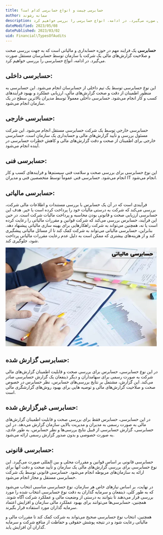 ```yaml
---
title: حسابرسی چیست و انواع حسابرسی کدام است؟
author: سمانه رشوند  
description: حسابرسی یک فرایند مهم در حوزه حسابداری و مالیاتی است که به جهت بررسی صحت و صلاحیت گزارش‌های مالی یک شرکت یا سازمان توسط حسابرسان مستقل صورت می‌گیرد. در ادامه، انواع حسابرسی را بررسی خواهیم کرد.
dateModified: 2023/05/08
datePublished: 2023/03/02
uid: Financial\TypesOfAudits
---
```


 **حسابرسی** یک فرایند مهم در حوزه حسابداری و مالیاتی است که به جهت بررسی صحت و صلاحیت گزارش‌های مالی یک شرکت یا سازمان توسط حسابرسان مستقل صورت می‌گیرد. در ادامه، انواع حسابرسی را بررسی خواهیم کرد.

## حسابرسی داخلی:
این نوع حسابرسی توسط یک تیم داخلی از حسابرسان انجام می‌شود. این حسابرسی به منظور اطمینان از دقت و صحت گزارش‌های مالی، ارزیابی عملکرد و بهبود فرایندهای کسب و کار انجام می‌شود. حسابرسی داخلی معمولاً توسط مدیران بالاترین سطح در یک سازمان انجام می‌شود.

## حسابرسی خارجی:
حسابرسی خارجی توسط یک شرکت حسابرسی مستقل انجام می‌شود. این شرکت مسئول بررسی و تأیید گزارش‌های مالی و حسابداری یک سازمان است. حسابرسی خارجی برای اطمینان از صحت و دقت گزارش‌های مالی و کاهش خطرات حسابرسی در آینده انجام می‌شود.

## حسابرسی فنی:
این نوع حسابرسی برای بررسی صحت و سلامت فنی سیستم‌ها و فرایندهای کسب و کار انجام می‌شود. حسابرسی فنی عموماً توسط متخصصین فنی و مدیران IT انجام می‌شود.

## حسابرسی مالیاتی:
فرآیندی است که در آن یک حسابرس با بررسی مستندات و اطلاعات مالی شرکت، بررسی می‌کند که شرکت به درستی مالیات خود را پرداخت کرده است یا خیر. هدف این حسابرسی ارزیابی صحت و قانونی بودن محاسبه و پرداخت مالیات شرکت است. در حین این فرآیند، حسابرس بررسی می‌کند که شرکت قوانین و مقررات مالیاتی را رعایت کرده است یا نه، همچنین می‌تواند به شرکت راهکارهایی برای بهینه سازی مالیاتی پیشنهاد دهد. بنابراین، حسابرسی مالیاتی می‌تواند به شرکت کمک کند تا از مسائل مالیاتی پیشگیری کند و از هزینه‌های بیشتری که ممکن است به دلیل عدم رعایت مقررات مالیاتی پرداخت شود، جلوگیری کند.

![حسابرسی مالیاتی](./Images/TaxAudit.webp)

## حسابرسی گزارش شده:
در این نوع حسابرسی، حسابرس برای بررسی صحت و قابلیت اطمینان گزارش‌های مالی شرکت به صورت رسمی برای سهامداران و دیگر ذینفعان یک گزارش حسابرسی صادر می‌کند. این گزارش، مشتمل بر نتایج بررسی‌های حسابرس، نظر حسابرس در خصوص صحت و صلاحیت گزارش‌های مالی و توصیه هایی برای بهبود روش‌های گزارشگری مالی است.

## حسابرسی غیرگزارش شده:
در این حسابرسی، حسابرس فقط برای بررسی صحت و قابلیت اطمینان گزارش‌های مالی به صورت رسمی به مدیران و مدیریت بالایی سازمان گزارش می‌دهد. در این حسابرسی، گزارش حسابرسی از قبیل نتایج بررسی‌ها و نظر حسابرس، به طور عادی، به صورت خصوصی و بدون صدور گزارش رسمی ارائه می‌شود.

## حسابرسی قانونی:
حسابرسی قانونی بر اساس قوانین و مقررات محلی و بین المللی صورت می‌گیرد. این نوع حسابرسی برای بررسی گزارش‌های مالی یک سازمان و تأیید صحت و دقت آنها برای ارائه به سازمان‌های مربوطه انجام می‌شود. حسابرسی قانونی توسط یک شرکت حسابرسی مستقل و مجاز انجام می‌شود.


در نهایت، بر اساس نیازهای خاص هر سازمان، نوع حسابرسی مناسبی انتخاب می‌شود که به طور کلی، ذینفعان و سرمایه گذاران به دقت نوع حسابرسی انتخاب شده را مورد بررسی قرار می‌دهند تا بتوانند به درستی از وضعیت مالی و عملکرد شرکت آگاه شوند. همچنین، حسابرسی‌ها می‌توانند برای بهبود عملکرد مالی سازمان و افزایش اعتماد سرمایه گذاران مورد استفاده قرار بگیرند.

همچنین، انتخاب نوع حسابرسی صحیح می‌تواند به شرکت کمک کند تا مقررات مالی و مالیاتی رعایت شود و در نتیجه پوشش حقوقی و حفاظت از منافع شرکت و سرمایه گذاران آن افزایش یابد.
